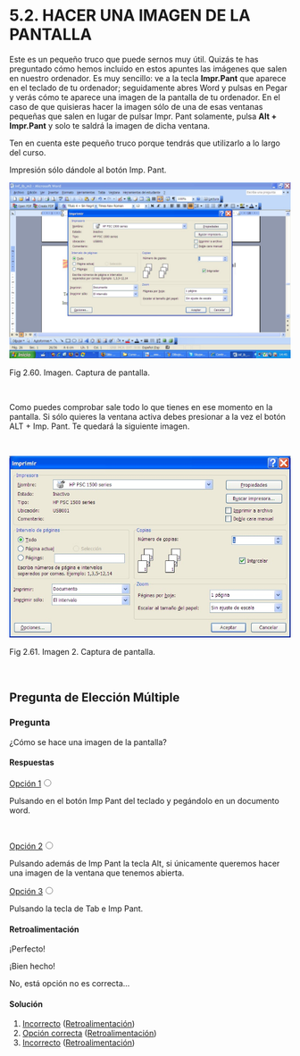 
# 5.2. HACER UNA IMAGEN DE LA PANTALLA

Este es un pequeño truco que puede sernos muy útil. Quizás te has preguntado cómo hemos incluido en estos apuntes las imágenes que salen en nuestro ordenador. Es muy sencillo: ve a la tecla **Impr.Pant** que aparece en el teclado de tu ordenador; seguidamente abres Word y pulsas en Pegar y verás cómo te aparece una imagen de la pantalla de tu ordenador. En el caso de que quisieras hacer la imagen sólo de una de esas ventanas pequeñas que salen en lugar de pulsar Impr. Pant solamente, pulsa **Alt + Impr.Pant** y solo te saldrá la imagen de dicha ventana.

Ten en cuenta este pequeño truco porque tendrás que utilizarlo a lo largo del curso.

Impresión sólo dándole al botón Imp. Pant.


![](img/imprimir7.jpg)

Fig 2.60. Imagen. Captura de pantalla.

 

Como puedes comprobar sale todo lo que tienes en ese momento en la pantalla. Si sólo quieres la ventana activa debes presionar a la vez el botón ALT + Imp. Pant. Te quedará la siguiente imagen.

 


![](img/imprimir8.jpg)

Fig 2.61. Imagen 2. Captura de pantalla.

 

## Pregunta de Elección Múltiple

### Pregunta

¿Cómo se hace una imagen de la pantalla?

#### Respuestas


<label class="sr-av" for="i116_5">[Opción 1](#answer-116_5)</label><input id="i116_5" name="option116_2" onclick="$exe.getFeedback(0,3,'116_2','multi')" type="radio"/>


Pulsando en el botón Imp Pant del teclado y pegándolo en un documento word.

 


<label class="sr-av" for="i116_260">[Opción 2](#answer-116_260)</label><input id="i116_260" name="option116_2" onclick="$exe.getFeedback(1,3,'116_2','multi')" type="radio"/>


Pulsando además de Imp Pant la tecla Alt, si únicamente queremos hacer una imagen de la ventana que tenemos abierta.


<label class="sr-av" for="i116_263">[Opción 3](#answer-116_263)</label><input id="i116_263" name="option116_2" onclick="$exe.getFeedback(2,3,'116_2','multi')" type="radio"/>


Pulsando la tecla de Tab e Imp Pant.

#### Retroalimentación

¡Perfecto!

¡Bien hecho!

No, está opción no es correcta...

#### Solución

1. [Incorrecto](#answer-116_5) ([Retroalimentación](#sa0b116_2))
1. [Opción correcta](#answer-116_260) ([Retroalimentación](#sa1b116_2))
1. [Incorrecto](#answer-116_263) ([Retroalimentación](#sa2b116_2))

